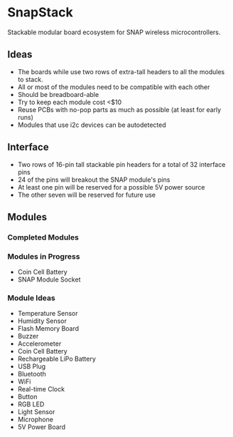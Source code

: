 # SnapStack
Stackable modular board ecosystem for SNAP wireless microcontrollers.

## Ideas
 * The boards while use two rows of extra-tall headers to all the modules to stack.
 * All or most of the modules need to be compatible with each other
 * Should be breadboard-able
 * Try to keep each module cost <$10
 * Reuse PCBs with no-pop parts as much as possible (at least for early runs)
 * Modules that use i2c devices can be autodetected
 
## Interface
 * Two rows of 16-pin tall stackable pin headers for a total of 32 interface pins
  * 24 of the pins will breakout the SNAP module's pins
  * At least one pin will be reserved for a possible 5V power source
  * The other seven will be reserved for future use

## Modules

### Completed Modules

### Modules in Progress
 * Coin Cell Battery
 * SNAP Module Socket

### Module Ideas
 * Temperature Sensor
 * Humidity Sensor
 * Flash Memory Board
 * Buzzer
 * Accelerometer
 * Coin Cell Battery
 * Rechargeable LiPo Battery
 * USB Plug
 * Bluetooth
 * WiFi
 * Real-time Clock
 * Button
 * RGB LED
 * Light Sensor
 * Microphone
 * 5V Power Board
